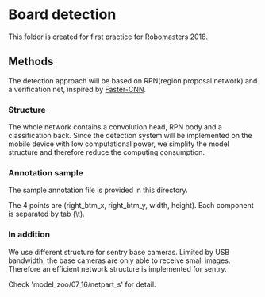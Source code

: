 # Board detection

This folder is created for first practice for Robomasters 2018.

## Methods

The detection approach will be based on RPN(region proposal network) and a verification net, inspired by [Faster-CNN](https://arxiv.org/abs/1506.01497).

### Structure

The whole network contains a convolution head, RPN body and a classification back. Since the detection system will be implemented on the mobile device with low computational power, we simplify the model structure and therefore reduce the computing consumption.


### Annotation sample

The sample annotation file is provided in this directory. 

The 4 points are (right_btm_x, right_btm_y, width, height). Each component is separated by tab (\t).

### In addition

We use different structure for sentry base cameras. Limited by USB bandwidth, the base cameras are only able to receive small images. Therefore an efficient network structure is implemented for sentry. 

Check 'model_zoo/07_16/netpart_s' for detail.